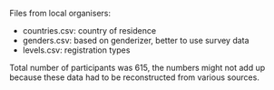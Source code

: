 Files from local organisers:

 - countries.csv: country of residence
 - genders.csv: based on genderizer, better to use survey data
 - levels.csv: registration types
 
Total number of participants was 615, the numbers might not add up because these data had to be reconstructed from various sources.